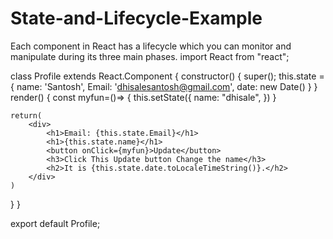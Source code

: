 # State-and-Lifecycle-Example
Each component in React has a lifecycle which you can monitor and manipulate during its three main phases.
import React from "react";

 class Profile extends React.Component {
constructor() {
    super();
    this.state = {
        name: 'Santosh',
        Email: 'dhisalesantosh@gmail.com',
        date: new Date()
    }
}
render() {
  const myfun=()=>  {
     this.setState({
        name: "dhisale",
            })
        }

    return(
        <div>
            <h1>Email: {this.state.Email}</h1>
            <h1>{this.state.name}</h1>
            <button onClick={myfun}>Update</button>
            <h3>Click This Update button Change the name</h3>
            <h2>It is {this.state.date.toLocaleTimeString()}.</h2>
        </div>
    )
}
}

export default Profile;
